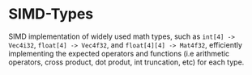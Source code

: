 ﻿# SIMD-Types

SIMD implementation of widely used math types, such as `int[4] -> Vec4i32`, `float[4] -> Vec4f32`, and `float[4][4] -> Mat4f32`, efficiently implementing the expected operators and functions (i.e arithmetic operators, cross product, dot produt, int truncation, etc) for each type.
